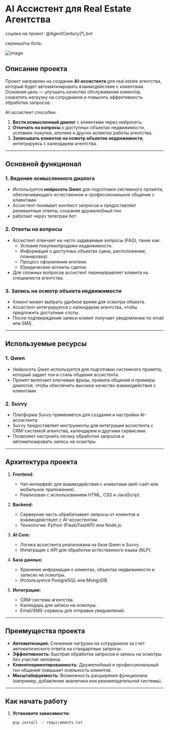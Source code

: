 # AI Ассистент для Real Estate Агентства

ссылка на проект: @AgentCentury21_bot

скриншоты бота:

[
](https://raw.githubusercontent.com/baylliner2255/Ai-assistent-for-real-estate/refs/heads/main/Снимок%20экрана%202025-02-27%20в%2013.16.47.png)![image](https://github.com/user-attachments/assets/b63ec7f8-ede0-462d-8098-0ff49ec9d124)

## Описание проекта

Проект направлен на создание **AI-ассистента** для real estate агентства, который будет автоматизировать взаимодействие с клиентами. Основная цель — улучшить качество обслуживания клиентов, сократить нагрузку на сотрудников и повысить эффективность обработки запросов.

AI-ассистент способен:
1. **Вести осмысленный диалог** с клиентами через нейросеть.
2. **Отвечать на вопросы** о доступных объектах недвижимости, условиях покупки, ипотеке и других аспектах работы агентства.
3. **Записывать клиентов на осмотр объектов недвижимости**, интегрируясь с календарем агентства.

---

## Основной функционал

### 1. Ведение осмысленного диалога
- Используется **нейросеть Qwen** для подготовки системного промпта, обеспечивающего естественное и профессиональное общение с клиентами.
- Ассистент понимает контекст запросов и предоставляет релевантные ответы, сохраняя дружелюбный тон.
- работает через телеграм бот

### 2. Ответы на вопросы
- Ассистент отвечает на часто задаваемые вопросы (FAQ), такие как:
  - Условия покупки/продажи недвижимости.
  - Информация о доступных объектах (цена, расположение, планировка).
  - Процесс оформления ипотеки.
  - Юридические аспекты сделок.
- Для сложных вопросов ассистент перенаправляет клиента на специалиста агентства.

### 3. Запись на осмотр объекта недвижимости
- Клиент может выбрать удобное время для осмотра объекта.
- Ассистент интегрируется с календарем агентства, чтобы предложить доступные слоты.
- После подтверждения записи клиент получает уведомление по email или SMS.

---

## Используемые ресурсы

### 1. **Qwen**
- Нейросеть Qwen используется для подготовки системного промпта, который задает тон и стиль общения ассистента.
- Промпт включает ключевые фразы, правила общения и примеры диалогов, чтобы обеспечить высокое качество взаимодействия с клиентами.

### 2. **Suvvy**
- Платформа Suvvy применяется для создания и настройки AI-ассистента.
- Suvvy предоставляет инструменты для интеграции ассистента с CRM-системой агентства, календарем и другими сервисами.
- Позволяет настроить логику обработки запросов и автоматизировать запись на осмотры.

---

## Архитектура проекта

1. **Frontend:**
   - Чат-интерфейс для взаимодействия с клиентами (веб-сайт или мобильное приложение).
   - Реализован с использованием HTML, CSS и JavaScript.

2. **Backend:**
   - Серверная часть обрабатывает запросы от клиентов и взаимодействует с AI-ассистентом.
   - Технологии: Python (Flask/FastAPI) или Node.js.

3. **AI Core:**
   - Логика ассистента реализована на базе Qwen и Suvvy.
   - Интеграция с API для обработки естественного языка (NLP).

4. **База данных:**
   - Хранение информации о клиентах, объектах недвижимости и записях на осмотры.
   - Используется PostgreSQL или MongoDB.

5. **Интеграции:**
   - CRM-система агентства.
   - Календарь для записи на осмотры.
   - Email/SMS-сервисы для отправки уведомлений.

---

## Преимущества проекта

- **Автоматизация:** Снижение нагрузки на сотрудников за счет автоматического ответа на стандартные запросы.
- **Эффективность:** Быстрая обработка запросов и запись на осмотры без участия человека.
- **Клиентоориентированность:** Дружелюбный и профессиональный тон общения повышает лояльность клиентов.
- **Масштабируемость:** Возможность расширения функционала (например, добавление аналитики или рекомендательной системы).

---

## Как начать работу

1. **Установите зависимости:**
   ```bash
   pip install -r requirements.txt
